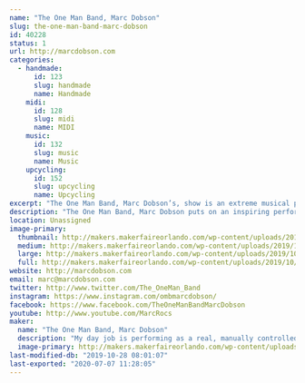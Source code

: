 ```yaml
---
name: "The One Man Band, Marc Dobson"
slug: the-one-man-band-marc-dobson
id: 40228
status: 1
url: http://marcdobson.com
categories:
  - handmade:
      id: 123
      slug: handmade
      name: Handmade
    midi:
      id: 128
      slug: midi
      name: MIDI
    music:
      id: 132
      slug: music
      name: Music
    upcycling:
      id: 152
      slug: upcycling
      name: Upcycling
excerpt: "The One Man Band, Marc Dobson’s, show is an extreme musical performance combined with comedy, covering songs for every age. Marc works mainly at fairs also performs as \"Bot The Robot\", a singing Robot."
description: "The One Man Band, Marc Dobson puts on an inspiring performance playing 9.1 self-created instruments, at once. 2019 is Marc's 30th year making living as musician and entertainer. His repertoire aims at songs every age should recognize covering the 60’s thru to today with a mix of Rock, Country, Pop and more. With improv comedic antics, no two shows are alike which maybe is why Marc has been performing yearly at many fairs since the inception of his One Man Band in 2010."
location: Unassigned
image-primary:
  thumbnail: http://makers.makerfaireorlando.com/wp-content/uploads/2019/10/1mb-150x150.png
  medium: http://makers.makerfaireorlando.com/wp-content/uploads/2019/10/1mb-240x300.png
  large: http://makers.makerfaireorlando.com/wp-content/uploads/2019/10/1mb-820x1024.png
  full: http://makers.makerfaireorlando.com/wp-content/uploads/2019/10/1mb.png
website: http://marcdobson.com
email: marc@marcdobson.com
twitter: http://www.twitter.com/The_OneMan_Band
instagram: https://www.instagram.com/ombmarcdobson/
facebook: https://www.facebook.com/TheOneManBandMarcDobson
youtube: http://www.youtube.com/MarcRocs
maker:
  name: "The One Man Band, Marc Dobson"
  description: "My day job is performing as a real, manually controlled One Man Band playing 9.1 instruments at once on a rig I've created and continue to enhance. I perform mainly at fairs and festivals across North America. In 2019, I've added and am still developing a (costume) singing robot \"Bot The Robot\" and I am also a Singing Santa :)  "
  image-primary: http://makers.makerfaireorlando.com/wp-content/uploads/2019/10/EBT-L-CLOFAIR-0706-1-Edit-1.jpg
last-modified-db: "2019-10-28 08:01:07"
last-exported: "2020-07-07 11:28:05"
---
```

